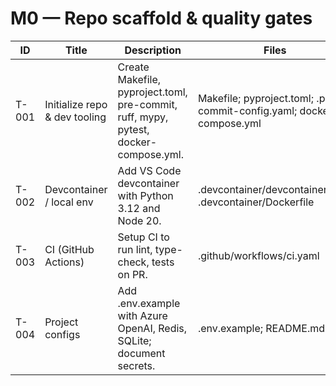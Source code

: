 # M0 — Repo scaffold & quality gates

| ID | Title | Description | Files | Commands | DoD | Labels | TimeboxMinutes |
| --- | --- | --- | --- | --- | --- | --- | --- |
| T-001 | Initialize repo & dev tooling | Create Makefile, pyproject.toml, pre-commit, ruff, mypy, pytest, docker-compose.yml. | Makefile; pyproject.toml; .pre-commit-config.yaml; docker-compose.yml | make setup; make lint; make test | All tools run locally; pre-commit hooks active; tests green. | infra,tooling | 90 |
| T-002 | Devcontainer / local env | Add VS Code devcontainer with Python 3.12 and Node 20. | .devcontainer/devcontainer.json; .devcontainer/Dockerfile | (open in VS Code) | Codespace/devcontainer boots; make commands work. | infra,devex | 60 |
| T-003 | CI (GitHub Actions) | Setup CI to run lint, type-check, tests on PR. | .github/workflows/ci.yaml |  | CI passes on PR; required checks enabled. | ci | 60 |
| T-004 | Project configs | Add .env.example with Azure OpenAI, Redis, SQLite; document secrets. | .env.example; README.md |  | Boots locally with copied .env. | docs,infra | 45 |
